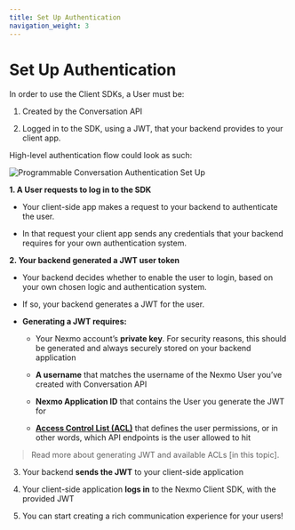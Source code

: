 ```yaml
---
title: Set Up Authentication
navigation_weight: 3
---
```


# Set Up Authentication

In order to use the Client SDKs, a User must be:

1. Created by the Conversation API

2. Logged in to the SDK, using a JWT, that your backend provides to your client app.

High-level authentication flow could look as such:

![Programmable Conversation Authentication Set Up](/assets/images/conversation-api/conv-diagram-auth.gif)

**1. A User requests to log in to the SDK**

* Your client-side app makes a request to your backend to authenticate the user.

* In that request your client app sends any credentials that your backend requires for your own authentication system.

**2. Your backend generated a JWT user token**

* Your backend decides whether to enable the user to login, based on your own chosen logic and authentication system.

* If so, your backend generates a JWT for the user.

* **Generating a JWT requires:**

    * Your Nexmo account’s **private key**. For security reasons, this should be generated and always securely  stored on your backend application

    * **A username** that matches the username of the Nexmo User you’ve created with Conversation API

    * **Nexmo Application ID** that contains the User you generate the JWT for

    * [**Access Control List (ACL)**](/conversation/concepts/jwt-acl#acls) that defines the user permissions, or in other words, which API endpoints is the user allowed to hit

> Read more about generating JWT and available ACLs [in this topic].

3. Your backend **sends the JWT** to your client-side application

4. Your client-side application **logs in** to the Nexmo Client SDK, with the provided JWT

5. You can start creating a rich communication experience for your users!
